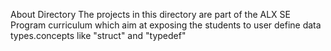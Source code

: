 About Directory
The projects in this directory are part of the ALX SE Program curriculum which aim at exposing the students to user define data types.concepts like "struct" and "typedef" 
